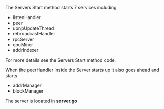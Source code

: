 
The Servers Start method starts 7 services including

* listenHandler
* peer
* upnpUpdateThread
* rebroadcastHandler
* rpcServer
* cpuMiner
* addrIndexer

For more details see the Servers Start method code.

When the peerHandler inside the Server starts up it also goes ahead and starts

* addrManager
* blockManager

The server is located in **server.go**
